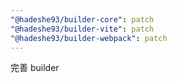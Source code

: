 ```yaml
---
"@hadeshe93/builder-core": patch
"@hadeshe93/builder-vite": patch
"@hadeshe93/builder-webpack": patch
---
```


完善 builder
